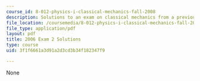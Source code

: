 ```yaml
---
course_id: 8-012-physics-i-classical-mechanics-fall-2008
description: Solutions to an exam on classical mechanics from a previous semester.
file_location: /coursemedia/8-012-physics-i-classical-mechanics-fall-2008/3f1f6661a3d91a2d3cd3b34f182347f9_2006_quiz2_sol.pdf
file_type: application/pdf
layout: pdf
title: 2006 Exam 2 Solutions
type: course
uid: 3f1f6661a3d91a2d3cd3b34f182347f9

---
```

None